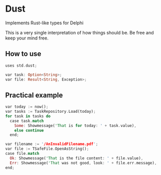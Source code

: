 # Dust
Implements Rust-like types for Delphi

This is a very single interpretation of how things should be. Be free and keep your mind free.

## How to use

```rust
uses std.dust;

var task: Option<String>;
var file: Result<String, Exception>;
```

## Practical example

```rust
var today := now();
var tasks := TaskRepository.Load(today);
for task in tasks do
  case task.match
    Some: Showmessage('That is for today: ' + task.value),
    else continue
  end;
```

```rust
var filename := '/AnInvalidFilename.pdf';
var file := TSafeFile.OpenAsString();
case file.match
  Ok: Showmessage('That is the file content: ' + file.value),
  Err: Showmessage('That was not good, look: ' + file.err.message),
end;
```
